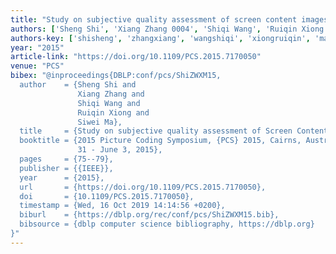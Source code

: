 ```yaml
---
title: "Study on subjective quality assessment of screen content images"
authors: ['Sheng Shi', 'Xiang Zhang 0004', 'Shiqi Wang', 'Ruiqin Xiong', 'Siwei Ma']
authors-key: ['shisheng', 'zhangxiang', 'wangshiqi', 'xiongruiqin', 'masiwei']
year: "2015"
article-link: "https://doi.org/10.1109/PCS.2015.7170050"
venue: "PCS"
bibex: "@inproceedings{DBLP:conf/pcs/ShiZWXM15,
  author    = {Sheng Shi and
               Xiang Zhang and
               Shiqi Wang and
               Ruiqin Xiong and
               Siwei Ma},
  title     = {Study on subjective quality assessment of Screen Content Images},
  booktitle = {2015 Picture Coding Symposium, {PCS} 2015, Cairns, Australia, May
               31 - June 3, 2015},
  pages     = {75--79},
  publisher = {{IEEE}},
  year      = {2015},
  url       = {https://doi.org/10.1109/PCS.2015.7170050},
  doi       = {10.1109/PCS.2015.7170050},
  timestamp = {Wed, 16 Oct 2019 14:14:56 +0200},
  biburl    = {https://dblp.org/rec/conf/pcs/ShiZWXM15.bib},
  bibsource = {dblp computer science bibliography, https://dblp.org}
}"
---
```

